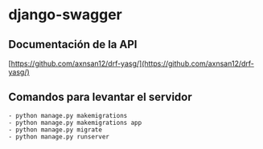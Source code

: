 # django-swagger

## Documentación de la API
[https://github.com/axnsan12/drf-yasg/](https://github.com/axnsan12/drf-yasg/)

## Comandos para levantar el servidor
    
    - python manage.py makemigrations
    - python manage.py makemigrations app
    - python manage.py migrate
    - python manage.py runserver
